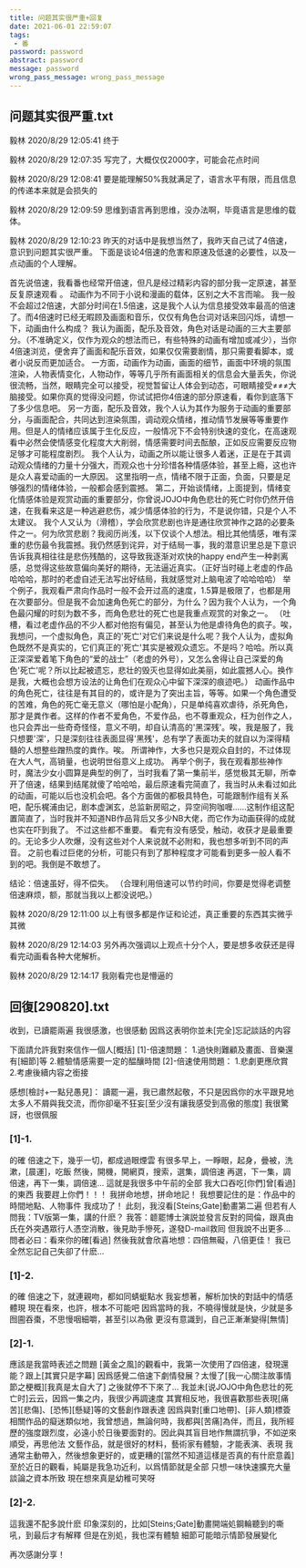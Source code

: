 ```yaml
---
title: 问题其实很严重+回复
date: 2021-06-01 22:59:07
tags:
 - 番
password: password
abstract: password
message: password
wrong_pass_message: wrong_pass_message
---
```


## 问题其实很严重.txt

毅林 2020/8/29 12:05:41
终于

毅林 2020/8/29 12:07:35
写完了，大概仅仅2000字，可能会花点时间<!-- more -->

毅林 2020/8/29 12:08:41
要是能理解50%我就满足了，语言水平有限，而且信息的传递本来就是会损失的

毅林 2020/8/29 12:09:59
思维到语言再到思维，没办法啊，毕竟语言是思维的载体。

毅林 2020/8/29 12:10:23
昨天的对话中是我想当然了，我昨天自己试了4倍速，意识到问题其实很严重。
下面是谈论4倍速的危害和原速及低速的必要性，以及一点动画的个人理解。

首先说倍速，我看番也经常开倍速，但凡是经过精彩内容的部分我一定原速，甚至反复原速观看 。
动画作为不同于小说和漫画的载体，区别之大不言而喻。
我一般不会超过2倍速，大部分时间在1.5倍速，这是我个人认为信息接受效率最高的倍速了。而4倍速时已经无暇顾及画面和音乐，仅仅有角色台词对话来回闪烁，请想一下，动画由什么构成？
我认为画面，配乐及音效，角色对话是动画的三大主要部分。（不准确定义，仅作为观众的想法而已，有些特殊的动画有增加或减少），当你4倍速浏览，便舍弃了画面和配乐音效，如果仅仅需要剧情，那只需要看脚本，或者小说反而更加适合。
一方面，动画作为动画，画面的细节，画面中环境的氛围渲染，人物表情变化，人物动作，等等几乎所有画面相关的信息会大量丢失，你说很流畅，当然，眼睛完全可以接受，视觉暂留让人体会到动态，可眼睛接受≠≠≠大脑接受。如果你真的觉得没问题，你试试把你4倍速的部分原速看，看你到底落下了多少信息吧。
另一方面，配乐及音效，我个人认为其作为服务于动画的重要部分，与画面配合，共同达到渲染氛围，调动观众情绪，推动情节发展等等重要作用。但是人的情绪应该属于生化反应，一般情况下不会特别快速的变化，在高速观看中必然会使情感变化程度大大削弱，情感需要时间去酝酿，正如反应需要反应物足够才可能程度剧烈。
我个人认为，动画之所以能让很多人着迷，正是在于其调动观众情绪的力量十分强大，而观众也十分珍惜各种情感体验，甚至上瘾，这也许是众人喜爱动画的一大原因。
这里指明一点，情绪不限于正面，负面，只要是足够强烈的情绪体验，一般都会感到震撼。
第二，开始谈情绪，上面提到，情绪变化情感体验是观赏动画的重要部分，你曾说JOJO中角色悲壮的死亡时你仍然开倍速，在我看来这是一种逃避悲伤，减少情感体验的行为，不是说你错，只是个人不太建议。
我个人又认为（滑稽），学会欣赏悲剧也许是通往欣赏神作之路的必要条件之一。何为欣赏悲剧？我阅历尚浅，以下仅谈个人想法。相比其他情感，唯有深重的悲伤最令我震撼。我仍然感到诧异，对于结局一事，我的潜意识里总是下意识告诉我真相往往是悲伤残酷的，这导致我逐渐对欢快的happy end产生一种剥离感，总觉得这些故意偏向美好的期待，无法逼近真实。（正好当时碰上老虚的作品哈哈哈，那时的老虚自述无法写出好结局，我就感觉对上脑电波了哈哈哈哈）
举个例子，我观看严肃向作品时一般不会开过高的速度，1.5算是极限了，也都是用在次要部分。但是我不会加速角色死亡的部分，为什么？因为我个人认为，一个角色最闪耀的时刻为数不多，而角色悲壮的死亡也是我重点观赏的对象之一。
（吐槽，看过老虚作品的不少人都对他抱有偏见，甚至认为他是虐待角色的疯子。唉，我想问，一个虚拟角色，真正的'死亡'对它们来说是什么呢？我个人认为，虚拟角色既然不是真实的，它们真正的'死亡'其实是被观众遗忘。不是吗？哈哈。所以真正深深爱着笔下角色的“爱的战士”（老虚的外号），又怎么舍得让自己深爱的角色'死亡'呢？所以比起被遗忘，悲壮的毁灭也显得如此美丽，如此震撼人心。换作是我，大概也会想方设法的让角色们在观众心中留下深深的痕迹吧。）
动画作品中的角色死亡，往往是有其目的的，或许是为了突出主旨，等等。如果一个角色遭受的苦难，角色的死亡毫无意义（哪怕是小配角），只是单纯喜欢虐待，杀死角色，那才是粪作者。这样的作者不爱角色，不爱作品，也不尊重观众，枉为创作之人，也只会弄出一些奇奇怪怪，意义不明，却自认清高的'黑深残'。唉，我是服了，我只想要'深'，只是深刻往往表面显得'黑残'，总有学了表面功夫的就自以为深得精髓的人想整些蹭热度的粪作。唉。
所谓神作，大多也只是观众自封的，不过体现在大人气，高销量，也说明世俗意义上成功。
再举个例子，我在观看那些神作时，魔法少女小圆算是典型的例了，当时我看了第一集前半，感觉极其无聊，所幸开了倍速，结果到结尾就傻了哈哈哈，最后原速看完简直了，我当时从未看过如此的动画，可能以后也没机会吧。各个方面做的都极具特色，可能跟制作组有关系吧，配乐梶浦由记，剧本虚渊玄，总监新房昭之，异空间狗咖喱......这制作组这配置简直了，当时我并不知道NB作品背后又多少NB大佬，而它作为动画获得的成就也实在吓到我了。
不过这些都不重要。
看完有没有感受，触动，收获才是最重要的。无论多少人吹爆，没有这些对个人来说就不必附和，我也想多听到不同的声音。
之前也看过巨佬的分析，可能只有到了那种程度才可能看到更多一般人看不到的吧。我倒是不敢想了。

结论：倍速虽好，得不偿失。
（合理利用倍速可以节约时间，你要是觉得老调整倍速麻烦，额，那就当我以上都没说吧。）


毅林 2020/8/29 12:11:00
以上有很多都是作证和论述，真正重要的东西其实微乎其微

毅林 2020/8/29 12:14:03
另外再次强调以上观点十分个人，要是想多收获还是得看完动画看各种大佬解析。

毅林 2020/8/29 12:14:17
我刚看完也是懵逼的

## 回復[290820].txt

收到，已讀罷兩遍
我很感激，也很感動
因爲这表明你並未[完全]忘記談話的内容

下面請允許我對來信作一個人[概括]
[1]-倍速問題：
1.過快則難顧及畫面、音樂還有[細節]等
2.體驗情感需要一定的醖釀時間
[2]-倍速使用問題：
1.悲劇更應欣賞
2.考慮後續内容之銜接

感想[檢討+一點兒愚見]：
讀罷一遍，我已肅然起敬，不只是因爲你的水平跟見地
太多人不屑與我交流，而你卻毫不狂妄[至少沒有讓我感受到高傲的態度]
我很驚訝，也很佩服
### [1]-1.
的確
倍速之下，幾乎一切，都成過眼煙雲
有很多早上，一睜眼，起身，曡被，洗漱，[晨運]，吃飯
然後，開機，開網頁，搜索，選集，調倍速
再選，下一集，調倍速，再下一集，調倍速...
這就是我很多中午前的全部
我大口吞吃[你們]曾[看過]的東西
我要趕上你們！！！
我拼命地想，拼命地記！
我想要記住的是：作品中的時間地點、人物事件
我成功了！
此刻，我沒看[Steins;Gate]動畫第二遍
但若有人問我：TV版第一集，講的什麽？
我答：聼罷博士演説並發言反對的岡倫，跟真由氏在外突遇眾行人憑空消散，後見助手慘死，遂發D-mail救囘
但我說不出更多...
問者必曰：看來你的確[看過]
然後我就會欣喜地想：四倍無礙，八倍更佳！
我已全然忘記自己失卻了什麽...
### [1]-2.
的確
倍速之下，就連親吻，都如同蜻蜓點水
我妄想著，解析加快的對話中的情感體現
現在看來，也許，根本不可能吧
因爲當時的我，不曉得慢就是快，少就是多
囫圇吞棗，不思慢咽細嚼，甚至引以為傲
更沒有意識到，自己正漸漸變得[無情]
### [2]-1.
應該是我當時表述之問題
[黃金之風]的觀看中，我第一次使用了四倍速，發現還能？跟上[其實只是字幕]
因爲感覺二倍速下劇情發展？太慢了[我一心關注故事情節之梗概][我真是太自大了]
之後就停不下來了...
我並未[说JOJO中角色悲壮的死亡时]云云，因爲一集之内，我很少再調速度
其實相反地，我很喜歡那些表現[痛苦][悲傷]、[恐怖][懸疑]等的文藝創作跟表達
因爲與對[重口地帶]、[非人類]標簽相關作品的癡迷類似地，我曾想過，無論何時，我都與[苦痛]為伴，而且，我所經歷的強度跟烈度，必遠小於日後要面對的。因此與其盲目地作無謂抗爭，不如逆來順受，再思他法
文藝作品，就是很好的材料，藝術家有體驗，才能表演、表現
我通常主動帶入，然後想象更好的，或更糟的[當然不知道這樣是否真的有什麽意義]
至於近日的觀看，純屬是我急功近利，以爲情節就是全部
只想一味快速擴充大量談論之資本所致
現在想來真是幼稚可笑呀
### [2]-2.
這我還不配多說什麽
印象深刻的，比如[Steins;Gate]動畫開端処鋼輪聽到的嘶吼，到最后才有解釋
但是在別処，我也深有體驗
細節可能暗示情節發展變化

再次感謝分享！